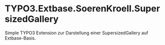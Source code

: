 # TYPO3.Extbase.SoerenKroell.SupersizedGallery

Simple TYPO3 Extension zur Darstellung einer SupersizedGallery auf Extbase-Basis.
